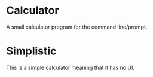 # Calculator
A small calculator program for the command line/prompt.

# Simplistic
This is a simple calculator meaning that it has no UI.

